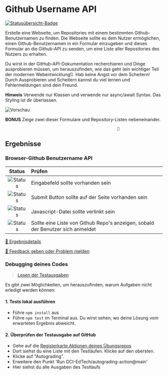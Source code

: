 # Github Username API
[![Statusübersicht-Badge](../../blob/badges/.github/badges/autograding/badge.svg)](#Ergebnisse)


Erstelle eine Webseite, um Repositories mit einem bestimmten Github-Benutzernamen zu finden. Die Webseite sollte es dem Nutzer ermöglichen, einen Github-Benutzernamen in ein Formular einzugeben und dieses Formular an die Github-API zu senden, um eine Liste aller Repositories des Nutzers zu erhalten.

Du wirst in der GitHub-API-Dokumentation recherchieren und Dinge ausprobieren müssen, um herauszufinden, wie das geht (ein wichtiger Teil der modernen Webentwicklung!). Hab keine Angst vor dem Scheitern! Durch Ausprobieren und Scheitern kannst du viel lernen und Fehlermeldungen sind dein Freund.

**Hinweis** Verwende nur Klassen und verwende nur async/await Syntax. Das Styling ist dir überlassen.
  
![Vorschau](./demo.gif)

**BONUS** Zeige zwei dieser Formulare und Repository-Listen nebeneinander.























































                                                      🐢

[//]: # (autograding info start)
## Ergebnisse


### Browser-Github Benutzername API

| Status | Prüfen |
| :-------------------------------------: | :--------------------------------------------------------------------------------------- |
| ![Status](../../blob/badges/.github/badges/autograding/status0.svg) | Eingabefeld sollte vorhanden sein |
| ![Status](../../blob/badges/.github/badges/autograding/status1.svg) | Submit Button sollte auf der Seite vorhanden sein |
| ![Status](../../blob/badges/.github/badges/autograding/status2.svg) | Javascript-Datei sollte verlinkt sein |
| ![Status](../../blob/badges/.github/badges/autograding/status3.svg) | Sollte eine Liste von Github Repo's anzeigen, sobald der Benutzer sich anmeldet |



[🔬 Ergebnisdetails](https://github.com/DigitalCareerInstitute/Browser-Github-UserName-API/actions)

[📢 Feedback geben oder Problem melden](https://docs.google.com/forms/d/e/1FAIpQLSfS8wPh6bCMTLF2wmjiE5_UhPiOEnubEwwPLN_M8zTCjx5qbg/viewform?usp=pp_url&entry.652569746=Browser-Github-UserName-API&entry.2115011968=https%3A%2F%2Fgithub.com%2FDigitalCareerInstitute%2FBrowser-Github-UserName-API)

### Debugging deines Codes
> [Lesen der Testausgaben](https://github.com/DCI-EdTech/autograding-setup/wiki/Reading-test-outputs)

Es gibt zwei Möglichkeiten, um herauszufinden, warum Aufgaben nicht erledigt werden können:
#### 1. Tests lokal ausführen
- Führe `npm install` aus
- Führe `npm test` im Terminal aus. Du wirst sehen, wo deine Lösung vom erwarteten Ergebnis abweicht.

#### 2. Überprüfen der Testausgabe auf GitHub
- Gehe auf die [Registerkarte Aktionen deines Übungsrepos](https://github.com/DigitalCareerInstitute/Browser-Github-UserName-API/actions)
- Dort siehst du eine Liste mit den Testläufen. Klicke auf den obersten.
- Klicke auf "Autograding".
- Erweitere den Punkt 'Run DCI-EdTech/autograding-action@main'
- Hier siehst du alle Ausgaben des Testlaufs

[//]: # (autograding info end)